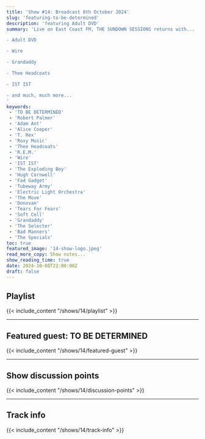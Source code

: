 ```yaml
---
title: 'Show #14: Broadcast 8th October 2024'
slug: 'featuring-to-be-determined'
description: 'featuring Adult DVD'
summary: 'Live on East Coast FM, THE SUNDOWN SESSIONS returns with...

- Adult DVD

- Wire

- Grandaddy

- Thee Headcoats

- IST IST 

- and much, much more...
'
keywords:
 - 'TO BE DETERMINED'
 - 'Robert Palmer'
 - 'Adam Ant'
 - 'Alice Cooper'
 - 'T. Rex'
 - 'Roxy Music'
 - 'Thee Headcoats'
 - 'R.E.M.'
 - 'Wire'
 - 'IST IST'
 - 'The Exploding Boy'
 - 'Hugh Cornwell'
 - 'Fad Gadget'
 - 'Tubeway Army'
 - 'Electric Light Orchestra'
 - 'The Move'
 - 'Donovan'
 - 'Tears For Fears'
 - 'Soft Cell'
 - 'Grandaddy'
 - 'The Selecter'
 - 'Bad Manners'
 - 'The Specials'
toc: true
featured_image: '14-show-logo.jpeg'
read_more_copy: Show notes...
show_reading_time: true
date: 2024-10-08T22:00:00Z
draft: false
---
```


## Playlist
{{< include_content "/shows/14/playlist" >}}

---

## Featured guest: TO BE DETERMINED
{{< include_content "/shows/14/featured-guest" >}}

---

## Show discussion points
{{< include_content "/shows/14/discussion-points" >}}

---

## Track info
{{< include_content "/shows/14/track-info" >}}
